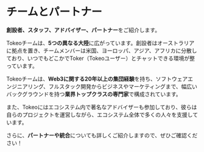 # **チームとパートナー**


**創設者、スタッフ、アドバイザー、パートナー**をご紹介します。

Tokeoチームは、**5つの異なる大陸**に広がっています。創設者はオーストラリアに拠点を置き、チームメンバーは米国、ヨーロッパ、アジア、アフリカに分散しており、いつでもどこかでToker（Tokeoユーザー）とチャットできる環境が整っています。

Tokeoチームは、**Web3に関する20年以上の集団経験**を持ち、ソフトウェアエンジニアリング、フルスタック開発からビジネスやマーケティングまで、幅広いバックグラウンドを持つ**業界トップクラスの専門家**で構成されています。

また、Tokeoにはエコシステム内で著名なアドバイザーも参加しており、彼らは自らのプロジェクトを運営しながら、エコシステム全体で多くの人々を支援しています。

さらに、**パートナーや統合**についても詳しくご紹介しますので、ぜひご確認ください！